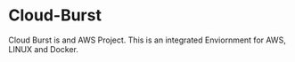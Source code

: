 # Cloud-Burst
Cloud Burst is and AWS Project. This is an integrated Enviornment for AWS, LINUX and Docker.
